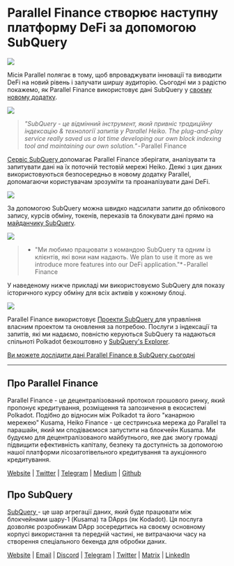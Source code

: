 # Parallel Finance створює наступну платформу DeFi за допомогою SubQuery

![](https://cdn-images-1.medium.com/max/1600/1*WcFjuL_ncmHpgzVhaXDUdg.png)

Місія Parallel полягає в тому, щоб впроваджувати інновації та виводити DeFi на новий рівень і залучати ширшу аудиторію. Сьогодні ми з радістю покажемо, як Parallel Finance використовує дані SubQuery у [своєму новому додатку](https://testnet.parallel.fi/#/overview).

![](https://cdn-images-1.medium.com/max/1600/1*5Ru0mv1hq86BuBhGwsmoqQ.png)

> *"SubQuery - це відмінний інструмент, який привніс традиційну індексацію & технології запитів у Parallel Heiko. The plug-and-play service really saved us a lot time developing our own block indexing tool and maintaining our own solution."* - Parallel Finance

[ Сервіс SubQuery ](https://subquery.network/) допомагає Parallel Finance зберігати, аналізувати та запитувати дані на їх поточній тестовій мережі Heiko. Деякі з цих даних використовуються безпосередньо в новому додатку Parallel, допомагаючи користувачам зрозуміти та проаналізувати дані DeFi.

![](https://miro.medium.com/max/1200/1*Lmk8BvWg2YYTDZggHN82VQ.gif)

За допомогою SubQuery можна швидко надсилати запити до облікового запису, курсів обміну, токенів, переказів та блокувати дані прямо на [майданчику SubQuery](https://explorer.subquery.network/subquery/parallel-finance/parallel-finance).

![](https://cdn-images-1.medium.com/max/1600/1*FDRgez-G26x1DkWqCkORMQ.png)

> * "Ми любимо працювати з командою SubQuery та одним із клієнтів, які вони нам надають. We plan to use it more as we introduce more features into our DeFi application."* - Parallel Finance

У наведеному нижче прикладі ми використовуємо SubQuery для показу історичного курсу обміну для всіх активів у кожному блоці.

![](https://cdn-images-1.medium.com/max/1600/1*yctQKMNqdOnICNblJk9njw.png)

Parallel Finance використовує [ Проекти SubQuery ](https://project.subquery.network/) для управління власним проектом та оновлення за потребою. Послуги з індексації та запитів, які ми надаємо, повністю керуються SubQuery та надаються спільноті Polkadot безкоштовно у [SubQuery's Explorer](https://explorer.subquery.network/).

[Ви можете дослідити дані Parallel Finance в SubQuery сьогодні](https://explorer.subquery.network/subquery/parallel-finance/parallel-finance)

---

## Про Parallel Finance

Parallel Finance  - це децентралізований протокол грошового ринку, який пропонує кредитування, розміщення та запозичення в екосистемі Polkadot. Подібно до відносин між Polkadot та його "канарною мережею" Kusama, Heiko Finance - це сестринська мережа до Parallel та парашайн, який ми сподіваємося запустити на блокчейн Kusama. Ми будуємо для децентралізованого майбутнього, яке дає змогу громаді підвищити ефективність капіталу, безпеку та доступність за допомогою нашої платформи лісозаготівельного кредитування та аукціонного кредитування.

[Website](https://parallel.fi/) | [Twitter](https://twitter.com/ParallelFi) | [Telegram](https://t.me/parallelfi) | [Medium](https://parallelfinance.medium.com/) | [Github](https://github.com/parallel-finance/parallel-dapp/blob/master/parallel.gif)

## Про SubQuery

[ SubQuery ](https://subquery.network/) - це шар агрегації даних, який буде працювати між блокчейнами шару-1 (Kusama) та DApps (як Kodadot). Ця послуга дозволяє розробникам DApp зосередитись на своєму основному корпусі використання та передній частині, не витрачаючи часу на створення спеціального бекенда для обробки даних.

[Website](https://subquery.network/) | [Email](mailto:hello@subquery.network) | [Discord](https://discord.com/invite/78zg8aBSMG) | [Telegram](https://t.me/subquerynetwork) | [Twitter](https://twitter.com/subquerynetwork) | [Matrix](https://matrix.to/#/#subquery:matrix.org) | [LinkedIn](https://www.linkedin.com/company/subquery)
